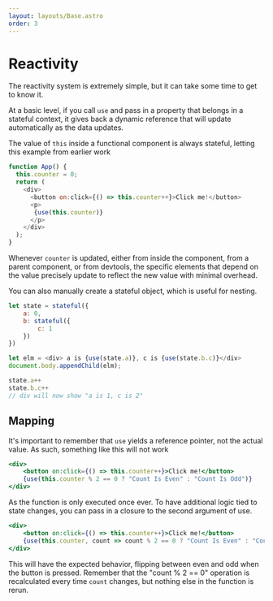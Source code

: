 ```yaml
---
layout: layouts/Base.astro
order: 3
---
```


# Reactivity
The reactivity system is extremely simple, but it can take some time to get to know it.

At a basic level, if you call `use` and pass in a property that belongs in a stateful context, it gives back a dynamic reference that will update automatically as the data updates.

The value of `this` inside a functional component is always stateful, letting this example from earlier work
```js
function App() {
  this.counter = 0;
  return (
    <div>
      <button on:click={() => this.counter++}>Click me!</button>
      <p>
       {use(this.counter)}
      </p>
    </div>
  );
}
```
Whenever `counter` is updated, either from inside the component, from a parent component, or from devtools, the specific elements that depend on the value precisely update to reflect the new value with minimal overhead.

You can also manually create a stateful object, which is useful for nesting.
```js
let state = stateful({
    a: 0,
    b: stateful({
        c: 1
    })
})

let elm = <div> a is {use(state.a)}, c is {use(state.b.c)}</div>
document.body.appendChild(elm);

state.a++
state.b.c++
// div will now show "a is 1, c is 2"
```

## Mapping
It's important to remember that `use` yields a reference pointer, not the actual value. As such, something like this will not work
```jsx
<div>
    <button on:click={() => this.counter++}>Click me!</button>
    {use(this.counter % 2 == 0 ? "Count Is Even" : "Count Is Odd")}
</div>
```
As the function is only executed once ever. To have additional logic tied to state changes, you can pass in a closure to the second argument of use.
```jsx
<div>
    <button on:click={() => this.counter++}>Click me!</button>
    {use(this.counter, count => count % 2 == 0 ? "Count Is Even" : "Count Is Odd")}
</div>
```
This will have the expected behavior, flipping between even and odd when the button is pressed. Remember that the "count % 2 == 0" operation is recalculated every time `count` changes, but nothing else in the function is rerun.

